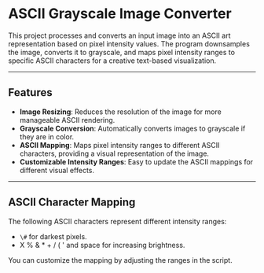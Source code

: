 # ASCII Grayscale Image Converter

This project processes and converts an input image into an ASCII art representation based on pixel intensity values. The program downsamples the image, converts it to grayscale, and maps pixel intensity ranges to specific ASCII characters for a creative text-based visualization.

---

## Features
- **Image Resizing**: Reduces the resolution of the image for more manageable ASCII rendering.
- **Grayscale Conversion**: Automatically converts images to grayscale if they are in color.
- **ASCII Mapping**: Maps pixel intensity ranges to different ASCII characters, providing a visual representation of the image.
- **Customizable Intensity Ranges**: Easy to update the ASCII mappings for different visual effects.

---

## ASCII Character Mapping

The following ASCII characters represent different intensity ranges:

- `\#` for darkest pixels.
- X % & * + / ( ' and space for increasing brightness.

You can customize the mapping by adjusting the ranges in the script.

